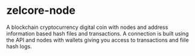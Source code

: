 # zelcore-node
A blockchain cryptocurrency digital coin with nodes and address information based hash files and transactions. A connection is built using the API and
nodes with wallets giving you access to transactions and fiile hash logs.
